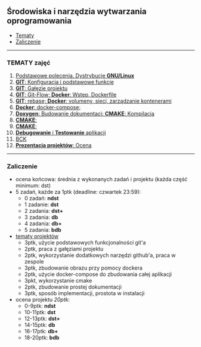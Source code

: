 ## Środowiska i narzędzia wytwarzania oprogramowania


- [Tematy](#Tematy)
- [Zaliczenie](#Zaliczenie)


---

### TEMATY zajęć

1. [Podstawowe polecenia. Dystrybucje **GNU/Linux**](Zajęcia_1/README.md)
2. [**GIT**: Konfiguracja i podstawowe funkcje](Zajęcia_2i3/README.md)
3. [**GIT**: Gałęzie projektu](Zajęcia_2i3/README.md)
4. [**GIT**: Git-Flow; **Docker**: Wstęp, Dockerfile](Zajęcia_4/README.md)
5. [**GIT**: rebase; **Docker**: volumeny, sieci, zarządzanie kontenerami](Zajęcia_5/README.md)
6. [**Docker**: docker-compose;](Zajęcia_6/README.md)
7. [**Doxygen**: Budowanie dokumentacj: **CMAKE**: Kompilacja](Zajęcia_7/README.md)
8. [**CMAKE**: ](Zajęcia_8/README.md)
9. [**CMAKE**:](Zajęcia_9/README.md)
10. [**Debugowanie** i **Testowanie** aplikacji](Zajęcia_10/README.md)
11. [BCK](Zajęcia_11/README.md)
12. [**Prezentacja projektów**: Ocena](Zajęcia_12/README.md)

---

### Zaliczenie

- ocena końcowa: średnia z wykonanych zadań i projektu (każda część minimum: dst)
- 5 zadań, każde za 1ptk (deadline: czwartek 23:59):
	- 0 zadań: **ndst**
	- 1 zadanie: **dst**
	- 2 zadania: **dst+**
	- 3 zadania: **db**
	- 4 zadania: **db+**
	- 5 zadania: **bdb**
- [tematy projektów](tematy_projektów.md)
	- 3ptk, użycie podstawowych funkcjonalności git'a 
	- 2ptk, praca z gałęziami projektu
	- 2ptk, wykorzystanie dodatkowych narzędzi github'a, praca w zespole
	- 3ptk, zbudowanie obrazu przy pomocy dockera
	- 2ptk, użycie docker-compose do zbudowania całej aplikacji
	- 3pkt, wykorzystanie cmake
	- 2ptk, zbudowanie prostej dokumentacji
	- 3ptk, sposób implementacji, prostota w instalacji
- ocena projektu *20ptk*:
	- 0-9ptk: **ndst**
	- 10-11ptk: **dst**
	- 12-13ptk: **dst+**
	- 14-15ptk: **db**
	- 16-17ptk: **db+**
	- 18-20ptk: **bdb**

